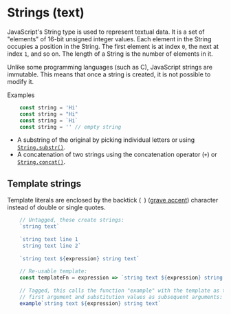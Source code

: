 # Strings (text)
JavaScript's String type is used to represent textual data. It is a set of "elements" of 16-bit unsigned integer values. Each element in the String occupies a position in the String. The first element is at index `0`, the next at index `1`, and so on. The length of a String is the number of elements in it.

Unlike some programming languages (such as C), JavaScript strings are immutable. This means that once a string is created, it is not possible to modify it.

Examples
```js
	const string = 'Hi'
	const string = "Hi"
	const string = `Hi`
	const string = '' // empty string
```

-   A substring of the original by picking individual letters or using [`String.substr()`](https://developer.mozilla.org/en-US/docs/Web/JavaScript/Reference/Global_Objects/String/substr).
-   A concatenation of two strings using the concatenation operator (`+`) or [`String.concat()`](https://developer.mozilla.org/en-US/docs/Web/JavaScript/Reference/Global_Objects/String/concat).

## Template strings
Template literals are enclosed by the backtick (` `) ([grave accent](https://en.wikipedia.org/wiki/Grave_accent)) character instead of double or single quotes.

```js
	// Untagged, these create strings:
	`string text`
	
	`string text line 1
	 string text line 2`
	
	`string text ${expression} string text`
	
	// Re-usable template:
	const templateFn = expression => `string text ${expression} string text`;
	
	// Tagged, this calls the function "example" with the template as the
	// first argument and substitution values as subsequent arguments:
	example`string text ${expression} string text`
```